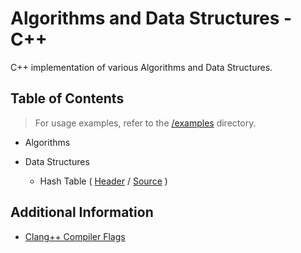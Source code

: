 # Algorithms and Data Structures - C++

C++ implementation of various Algorithms and Data Structures.

## Table of Contents
> For usage examples, refer to the [/examples](./examples/) directory.

* Algorithms

* Data Structures
    - Hash Table (
        [Header](./include/algorithms/hashtable.hh)
        / [Source](./algorithms/hashtable.cc)
    )

## Additional Information

* [Clang++ Compiler Flags](
    https://clang.llvm.org/docs/ClangCommandLineReference.html
)
